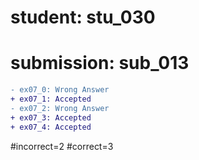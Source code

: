 # student: stu_030
# submission: sub_013

```diff
- ex07_0: Wrong Answer
+ ex07_1: Accepted
- ex07_2: Wrong Answer
+ ex07_3: Accepted
+ ex07_4: Accepted
```
#incorrect=2
#correct=3
